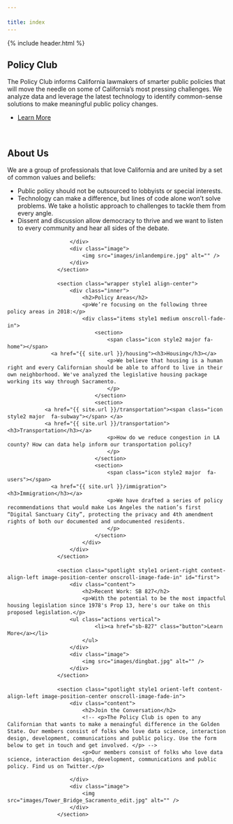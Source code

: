 ```yaml
---

title: index
---
```

{% include header.html %}
      <!-- Introduction -->
					<section class="banner style1 orient-left content-align-left image-position-right fullscreen onload-image-fade-in onload-content-fade-right">
						<div class="content">
							<h2>Policy Club</h2>
							<p class="major">The Policy Club informs California lawmakers of smarter public policies that will move the needle on some of California’s most pressing challenges. We analyze data and leverage the latest technology to identify common-sense solutions to make meaningful public policy changes. </p>
							<ul class="actions vertical">
								<li><a href="#first" class="button big wide smooth-scroll-middle">Learn More</a></li>
							</ul>
						</div>
						<div class="image">
							<img src="images/hollywoodstreet.jpg" alt="" />
						</div>
					</section>
					<section class="spotlight style1 orient-right content-align-left image-position-center onscroll-image-fade-in" id="first">
						<div class="content">
							<h2>About Us</h2>
							<p>We are a group of professionals that love California and are united by a set of common values and beliefs:
				                <ul>
				                  <li> Public policy should not be outsourced to lobbyists or special interests.</li>
				                  <li> Technology can make a difference, but lines of code alone won’t solve problems. We take a holistic approach to challenges to tackle them from every angle.</li>
				                  <li> Dissent and discussion allow democracy to thrive and we want to listen to every community and hear all sides of the debate. </li>
				                </ul>
				            </p>
<!-- 							<ul class="actions vertical">
								<li><a href="#" class="button">Learn More</a></li>
							</ul> -->
						</div>
						<div class="image">
							<img src="images/inlandempire.jpg" alt="" />
						</div>
					</section>

					<section class="wrapper style1 align-center">
						<div class="inner">
							<h2>Policy Areas</h2>
							<p>We’re focusing on the following three policy areas in 2018:</p>
							<div class="items style1 medium onscroll-fade-in">
								<section>
									<span class="icon style2 major fa-home"></span>
                  <a href="{{ site.url }}/housing"><h3>Housing</h3></a>
									<p>We believe that housing is a human right and every Californian should be able to afford to live in their own neighborhood. We've analyzed the legislative housing package working its way through Sacramento.
									</p>
								</section>
								<section>
                <a href="{{ site.url }}/transportation"><span class="icon style2 major  fa-subway"></span> </a>
                <a href="{{ site.url }}/transportation"> <h3>Transportation</h3></a>
									<p>How do we reduce congestion in LA county? How can data help inform our transportation policy?
									</p>
								</section>
								<section>
									<span class="icon style2 major  fa-users"></span>
                  <a href="{{ site.url }}/immigration"><h3>Immigration</h3></a>
									<p>We have drafted a series of policy recommendations that would make Los Angeles the nation’s first “Digital Sanctuary City”, protecting the privacy and 4th amendment rights of both our documented and undocumented residents.
									</p>
								</section>
							</div>
						</div>
					</section>

					<section class="spotlight style1 orient-right content-align-left image-position-center onscroll-image-fade-in" id="first">
						<div class="content">
							<h2>Recent Work: SB 827</h2>
							<p>With the potential to be the most impactful housing legislation since 1978's Prop 13, here's our take on this proposed legislation.</p>
						<ul class="actions vertical">
								<li><a href="sb-827" class="button">Learn More</a></li>
							</ul>
						</div>
						<div class="image">
							<img src="images/dingbat.jpg" alt="" />
						</div>
					</section>

					<section class="spotlight style1 orient-left content-align-left image-position-center onscroll-image-fade-in">
						<div class="content">
							<h2>Join the Conversation</h2>
							<!-- <p>The Policy Club is open to any Californian that wants to make a menaingful difference in the Golden State. Our members consist of folks who love data science, interaction design, development, communications and public policy. Use the form below to get in touch and get involved. </p> -->
							<p>Our members consist of folks who love data science, interaction design, development, communications and public policy. Find us on Twitter.</p>
<!-- 							<ul class="actions vertical">
								<li><a href="#" class="button">Learn More</a></li>
							</ul> -->
						</div>
						<div class="image">
							<img src="images/Tower_Bridge_Sacramento_edit.jpg" alt="" />
						</div>
					</section>

<!-- Contact Us Form -->
<!-- 					<section class="wrapper style1 align-center">
						<div class="inner medium">
							<h2>Get in touch</h2>
							<form method="post" action="#">
								<div class="field half first">
									<label for="name">Name</label>
									<input type="text" name="name" id="name" value="" />
								</div>
								<div class="field half">
									<label for="email">Email</label>
									<input type="email" name="email" id="email" value="" />
								</div>
								<div class="field">
									<label for="message">Message</label>
									<textarea name="message" id="message" rows="6"></textarea>
								</div>
								<ul class="actions">
									<li><input type="submit" name="submit" id="submit" value="Send Message" /></li>
								</ul>
							</form>

						</div>
          </section> -->
